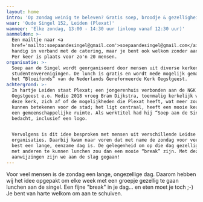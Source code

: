 ```yaml
---
layout: home
intro: 'Op zondag weinig te beleven? Gratis soep, broodje & gezelligheid bij'
waar: 'Oude Singel 152, Leiden (Plexat)'
wanneer: 'Elke zondag, 13:00 - 14:30 uur (inloop vanaf 12:30 uur)'
aanmelden: >-
  Een mailtje naar <a
  href='mailto:soepaandesingel@gmail.com'>soepaandesingel@gmail.com</a> is
  handig in verband met de catering, maar je bent ook welkom zonder aanmelding.
  Per keer is plaats voor zo'n 20 mensen.
organisatie: >-
  Soep aan de Singel wordt georganiseerd door mensen uit diverse kerken en
  studentenverenigingen. De lunch is gratis en wordt mede mogelijk gemaakt door
  het “Bloeifonds” van de Nederlands Gereformeerde Kerk Oegstgeest.
achtergrond: >-
  In hartje Leiden staat Plexat; een jongerenhuis verbonden aan de NGK
  Oegstgeest e.o. Medio 2018 vroeg Bram Dijkstra, toenmalig kerkelijk werker in
  deze kerk, zich af of de mogelijkheden die Plexat heeft, wat meer zouden
  kunnen betekenen voor de stad; het ligt centraal, heeft een mooie keuken en
  een gemeenschappelijke ruimte. Als werktitel had hij “Soep aan de Singel”
  bedacht, inclusief een logo.


  Vervolgens is dit idee besproken met mensen uit verschillende Leidse kerken en
  organisaties. Daarbij kwam naar voren dat met name de zondag voor veel mensen
  best een lange, eenzame dag is. De gelegenheid om op die dag gezellig samen
  met anderen te kunnen lunchen zou dan een mooie “break” zijn. Met deze
  aanwijzingen zijn we aan de slag gegaan!
---
```

Voor veel mensen is de zondag een lange, ongezellige dag. Daarom hebben wij het idee opgepakt om elke week met een groepje gezellig te gaan lunchen aan de singel. Een fijne "break" in je dag... en eten moet je toch ;-) Je bent van harte welkom om aan te schuiven.
